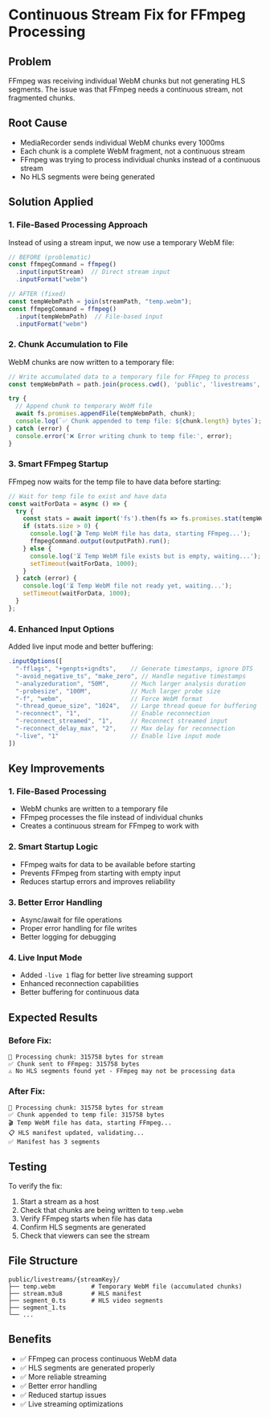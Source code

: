 # Continuous Stream Fix for FFmpeg Processing

## Problem
FFmpeg was receiving individual WebM chunks but not generating HLS segments. The issue was that FFmpeg needs a continuous stream, not fragmented chunks.

## Root Cause
- MediaRecorder sends individual WebM chunks every 1000ms
- Each chunk is a complete WebM fragment, not a continuous stream
- FFmpeg was trying to process individual chunks instead of a continuous stream
- No HLS segments were being generated

## Solution Applied

### 1. File-Based Processing Approach
Instead of using a stream input, we now use a temporary WebM file:

```typescript
// BEFORE (problematic)
const ffmpegCommand = ffmpeg()
  .input(inputStream)  // Direct stream input
  .inputFormat("webm")

// AFTER (fixed)
const tempWebmPath = join(streamPath, "temp.webm");
const ffmpegCommand = ffmpeg()
  .input(tempWebmPath)  // File-based input
  .inputFormat("webm")
```

### 2. Chunk Accumulation to File
WebM chunks are now written to a temporary file:

```typescript
// Write accumulated data to a temporary file for FFmpeg to process
const tempWebmPath = path.join(process.cwd(), 'public', 'livestreams', data.streamKey, 'temp.webm');

try {
  // Append chunk to temporary WebM file
  await fs.promises.appendFile(tempWebmPath, chunk);
  console.log(`✅ Chunk appended to temp file: ${chunk.length} bytes`);
} catch (error) {
  console.error('❌ Error writing chunk to temp file:', error);
}
```

### 3. Smart FFmpeg Startup
FFmpeg now waits for the temp file to have data before starting:

```typescript
// Wait for temp file to exist and have data
const waitForData = async () => {
  try {
    const stats = await import('fs').then(fs => fs.promises.stat(tempWebmPath));
    if (stats.size > 0) {
      console.log('🎬 Temp WebM file has data, starting FFmpeg...');
      ffmpegCommand.output(outputPath).run();
    } else {
      console.log('⏳ Temp WebM file exists but is empty, waiting...');
      setTimeout(waitForData, 1000);
    }
  } catch (error) {
    console.log('⏳ Temp WebM file not ready yet, waiting...');
    setTimeout(waitForData, 1000);
  }
};
```

### 4. Enhanced Input Options
Added live input mode and better buffering:

```typescript
.inputOptions([
  "-fflags", "+genpts+igndts",    // Generate timestamps, ignore DTS
  "-avoid_negative_ts", "make_zero", // Handle negative timestamps
  "-analyzeduration", "50M",      // Much larger analysis duration
  "-probesize", "100M",           // Much larger probe size
  "-f", "webm",                   // Force WebM format
  "-thread_queue_size", "1024",   // Large thread queue for buffering
  "-reconnect", "1",              // Enable reconnection
  "-reconnect_streamed", "1",     // Reconnect streamed input
  "-reconnect_delay_max", "2",    // Max delay for reconnection
  "-live", "1"                    // Enable live input mode
])
```

## Key Improvements

### 1. **File-Based Processing**
- WebM chunks are written to a temporary file
- FFmpeg processes the file instead of individual chunks
- Creates a continuous stream for FFmpeg to work with

### 2. **Smart Startup Logic**
- FFmpeg waits for data to be available before starting
- Prevents FFmpeg from starting with empty input
- Reduces startup errors and improves reliability

### 3. **Better Error Handling**
- Async/await for file operations
- Proper error handling for file writes
- Better logging for debugging

### 4. **Live Input Mode**
- Added `-live 1` flag for better live streaming support
- Enhanced reconnection capabilities
- Better buffering for continuous data

## Expected Results

### Before Fix:
```
📡 Processing chunk: 315758 bytes for stream
✅ Chunk sent to FFmpeg: 315758 bytes
⚠️ No HLS segments found yet - FFmpeg may not be processing data
```

### After Fix:
```
📡 Processing chunk: 315758 bytes for stream
✅ Chunk appended to temp file: 315758 bytes
🎬 Temp WebM file has data, starting FFmpeg...
📋 HLS manifest updated, validating...
✅ Manifest has 3 segments
```

## Testing
To verify the fix:
1. Start a stream as a host
2. Check that chunks are being written to `temp.webm`
3. Verify FFmpeg starts when file has data
4. Confirm HLS segments are generated
5. Check that viewers can see the stream

## File Structure
```
public/livestreams/{streamKey}/
├── temp.webm          # Temporary WebM file (accumulated chunks)
├── stream.m3u8        # HLS manifest
├── segment_0.ts       # HLS video segments
├── segment_1.ts
└── ...
```

## Benefits
- ✅ FFmpeg can process continuous WebM data
- ✅ HLS segments are generated properly
- ✅ More reliable streaming
- ✅ Better error handling
- ✅ Reduced startup issues
- ✅ Live streaming optimizations
